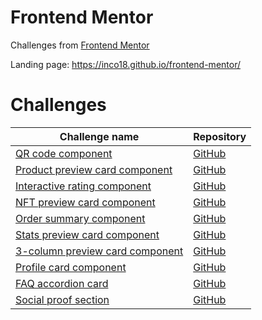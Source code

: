 # Frontend Mentor

Challenges from [Frontend Mentor](https://www.frontendmentor.io/)

Landing page: https://inco18.github.io/frontend-mentor/

# Challenges

| Challenge name                                                                               | Repository                                                                       |
| -------------------------------------------------------------------------------------------- | -------------------------------------------------------------------------------- |
| [QR code component](https://inco18.github.io/frontend-mentor/qr-code)                        | [GitHub](https://github.com/Inco18/frontend-mentor/tree/main/qr-code)            |
| [Product preview card component](https://inco18.github.io/frontend-mentor/product-preview)   | [GitHub](https://github.com/Inco18/frontend-mentor/tree/main/product-preview)    |
| [Interactive rating component](https://inco18.github.io/frontend-mentor/interactive-rating)  | [GitHub](https://github.com/Inco18/frontend-mentor/tree/main/interactive-rating) |
| [NFT preview card component](https://inco18.github.io/frontend-mentor/nft-preview)           | [GitHub](https://github.com/Inco18/frontend-mentor/tree/main/nft-preview)        |
| [Order summary component](https://inco18.github.io/frontend-mentor/order-summary)            | [GitHub](https://github.com/Inco18/frontend-mentor/tree/main/order-summary)      |
| [Stats preview card component](https://inco18.github.io/frontend-mentor/stats-preview)       | [GitHub](https://github.com/Inco18/frontend-mentor/tree/main/stats-preview)      |
| [3-column preview card component](https://inco18.github.io/frontend-mentor/3-column-preview) | [GitHub](https://github.com/Inco18/frontend-mentor/tree/main/3-column-preview)   |
| [Profile card component](https://inco18.github.io/frontend-mentor/profile-card)              | [GitHub](https://github.com/Inco18/frontend-mentor/tree/main/profile-card)       |
| [FAQ accordion card](https://inco18.github.io/frontend-mentor/faq-accordion)                 | [GitHub](https://github.com/Inco18/frontend-mentor/tree/main/faq-accordion)      |
| [Social proof section](https://inco18.github.io/frontend-mentor/social-proof)                | [GitHub](https://github.com/Inco18/frontend-mentor/tree/main/social-proof)       |
